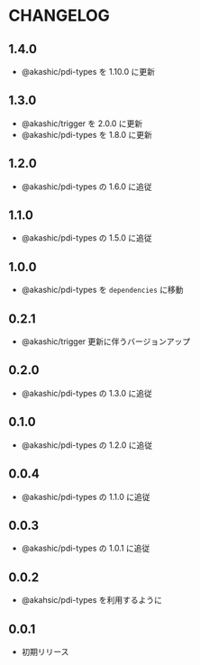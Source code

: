 # CHANGELOG

## 1.4.0
* @akashic/pdi-types を 1.10.0 に更新

## 1.3.0
* @akashic/trigger を 2.0.0 に更新
* @akashic/pdi-types を 1.8.0 に更新

## 1.2.0
* @akashic/pdi-types の 1.6.0 に追従

## 1.1.0
* @akashic/pdi-types の 1.5.0 に追従

## 1.0.0
* @akashic/pdi-types を `dependencies` に移動

## 0.2.1

* @akashic/trigger 更新に伴うバージョンアップ

## 0.2.0

* @akashic/pdi-types の 1.3.0 に追従

## 0.1.0

* @akashic/pdi-types の 1.2.0 に追従

## 0.0.4

* @akashic/pdi-types の 1.1.0 に追従

## 0.0.3

* @akashic/pdi-types の 1.0.1 に追従

## 0.0.2

* @akahsic/pdi-types を利用するように

## 0.0.1

* 初期リリース
